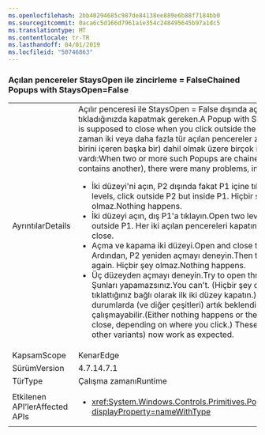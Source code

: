 ```yaml
---
ms.openlocfilehash: 2bb40294685c987de84138ee889e6b88f7184bb0
ms.sourcegitcommit: 0aca6c5d166d7961a1e354c248495645b97a1dc5
ms.translationtype: MT
ms.contentlocale: tr-TR
ms.lasthandoff: 04/01/2019
ms.locfileid: "50746863"
---
```

### <a name="chained-popups-with-staysopenfalse"></a><span data-ttu-id="6804f-101">Açılan pencereler StaysOpen ile zincirleme = False</span><span class="sxs-lookup"><span data-stu-id="6804f-101">Chained Popups with StaysOpen=False</span></span>

|   |   |
|---|---|
|<span data-ttu-id="6804f-102">Ayrıntılar</span><span class="sxs-lookup"><span data-stu-id="6804f-102">Details</span></span>|<span data-ttu-id="6804f-103">Açılır penceresi ile StaysOpen = False dışında açılan tıkladığınızda kapatmak gereken.</span><span class="sxs-lookup"><span data-stu-id="6804f-103">A Popup with StaysOpen=False is supposed to close when you click outside the Popup.</span></span> <span data-ttu-id="6804f-104">Ne zaman iki veya daha fazla tür açılan pencereler zincirleme (yani birini içeren başka bir) dahil olmak üzere birçok ilgili sorunlar vardı:</span><span class="sxs-lookup"><span data-stu-id="6804f-104">When two or more such Popups are chained (i.e. one contains another), there were many problems, including:</span></span><ul><li><span data-ttu-id="6804f-105">İki düzeyi'ni açın, P2 dışında fakat P1 içine tıklayın.</span><span class="sxs-lookup"><span data-stu-id="6804f-105">Open two levels, click outside P2 but inside P1.</span></span>  <span data-ttu-id="6804f-106">Hiçbir şey olmaz.</span><span class="sxs-lookup"><span data-stu-id="6804f-106">Nothing happens.</span></span></li><li><span data-ttu-id="6804f-107">İki düzeyi açın, dış P1'a tıklayın.</span><span class="sxs-lookup"><span data-stu-id="6804f-107">Open two levels, click outside P1.</span></span>  <span data-ttu-id="6804f-108">Her iki açılan pencereleri kapatın.</span><span class="sxs-lookup"><span data-stu-id="6804f-108">Both popups close.</span></span></li><li><span data-ttu-id="6804f-109">Açma ve kapama iki düzeyi.</span><span class="sxs-lookup"><span data-stu-id="6804f-109">Open and close two levels.</span></span>  <span data-ttu-id="6804f-110">Ardından, P2 yeniden açmayı deneyin.</span><span class="sxs-lookup"><span data-stu-id="6804f-110">Then try to open P2 again.</span></span>  <span data-ttu-id="6804f-111">Hiçbir şey olmaz.</span><span class="sxs-lookup"><span data-stu-id="6804f-111">Nothing happens.</span></span></li><li><span data-ttu-id="6804f-112">Üç düzeyden açmayı deneyin.</span><span class="sxs-lookup"><span data-stu-id="6804f-112">Try to open three levels.</span></span>  <span data-ttu-id="6804f-113">Şunları yapamazsınız.</span><span class="sxs-lookup"><span data-stu-id="6804f-113">You can't.</span></span>  <span data-ttu-id="6804f-114">(Hiçbir şey olmaz veya tıklattığınız bağlı olarak ilk iki düzey kapatın.) Bu gibi durumlarda (ve diğer çeşitleri) artık beklendiği gibi çalışmayabilir.</span><span class="sxs-lookup"><span data-stu-id="6804f-114">(Either nothing happens or the first two levels close, depending on where you click.) These cases (and other variants) now work as expected.</span></span></li></ul>|
|<span data-ttu-id="6804f-115">Kapsam</span><span class="sxs-lookup"><span data-stu-id="6804f-115">Scope</span></span>|<span data-ttu-id="6804f-116">Kenar</span><span class="sxs-lookup"><span data-stu-id="6804f-116">Edge</span></span>|
|<span data-ttu-id="6804f-117">Sürüm</span><span class="sxs-lookup"><span data-stu-id="6804f-117">Version</span></span>|<span data-ttu-id="6804f-118">4.7.1</span><span class="sxs-lookup"><span data-stu-id="6804f-118">4.7.1</span></span>|
|<span data-ttu-id="6804f-119">Tür</span><span class="sxs-lookup"><span data-stu-id="6804f-119">Type</span></span>|<span data-ttu-id="6804f-120">Çalışma zamanı</span><span class="sxs-lookup"><span data-stu-id="6804f-120">Runtime</span></span>|
|<span data-ttu-id="6804f-121">Etkilenen API’ler</span><span class="sxs-lookup"><span data-stu-id="6804f-121">Affected APIs</span></span>|<ul><li><xref:System.Windows.Controls.Primitives.Popup.StaysOpen?displayProperty=nameWithType></li></ul>|

